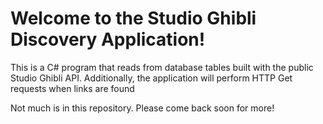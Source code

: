# Welcome to the Studio Ghibli Discovery Application!

This is a C# program that reads from database tables built with the public Studio Ghibli API. Additionally, the application will perform HTTP Get requests when links are found

Not much is in this repository. Please come back soon for more!
